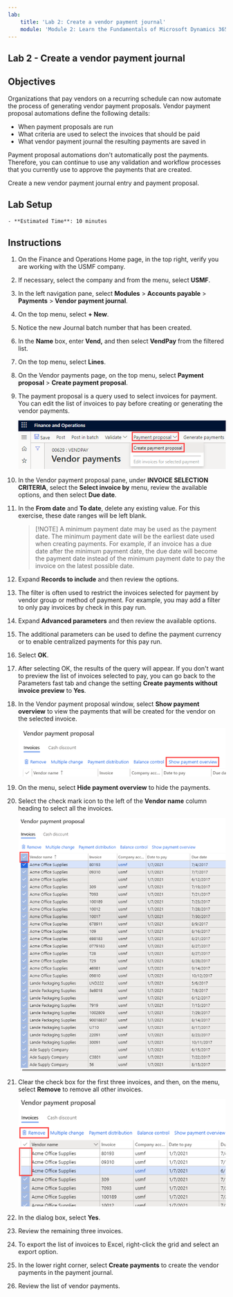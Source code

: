 ```yaml
---
lab:
    title: 'Lab 2: Create a vendor payment journal'
    module: 'Module 2: Learn the Fundamentals of Microsoft Dynamics 365 Finance'
---
```


## Lab 2 - Create a vendor payment journal

## Objectives

Organizations that pay vendors on a recurring schedule can now automate the process of generating vendor payment proposals. Vendor payment proposal automations define the following details:

- When payment proposals are run
- What criteria are used to select the invoices that should be paid
- What vendor payment journal the resulting payments are saved in

Payment proposal automations don't automatically post the payments. Therefore, you can continue to use any validation and workflow processes that you currently use to approve the payments that are created.

Create a new vendor payment journal entry and payment proposal.

## Lab Setup

    - **Estimated Time**: 10 minutes

## Instructions

1. On the Finance and Operations Home page, in the top right, verify you are working with the USMF company.

1. If necessary, select the company and from the menu, select **USMF**.

1. In the left navigation pane, select **Modules** > **Accounts payable** > **Payments** > **Vendor payment journal**.

1. On the top menu, select **+ New**.

1. Notice the new Journal batch number that has been created.

1. In the **Name** box, enter **Vend,** and then select **VendPay** from the filtered list.

1. On the top menu, select **Lines**.

1. On the Vendor payments page, on the top menu, select **Payment proposal** > **Create payment proposal**.

1. The payment proposal is a query used to select invoices for payment. You can edit the list of invoices to pay before creating or generating the vendor payments.

    ![Screen image displaying the Vendor payment page with Payment proposal and Create payment proposal highlighted](./media/lp2-m4-vendor-payment-proposal.png)

1. In the Vendor payment proposal pane, under **INVOICE SELECTION CRITERIA**, select the **Select invoice by** menu, review the available options, and then select **Due date**.

1. In the **From date** and **To date**, delete any existing value. For this exercise, these date ranges will be left blank.

    >[!NOTE] A minimum payment date may be used as the payment date. The minimum payment date will be the earliest date used when creating payments. For example, if an invoice has a due date after the minimum payment date, the due date will become the payment date instead of the minimum payment date to pay the invoice on the latest possible date.

1. Expand **Records to include** and then review the options.

1. The filter is often used to restrict the invoices selected for payment by vendor group or method of payment. For example, you may add a filter to only pay invoices by check in this pay run.

1. Expand **Advanced parameters** and then review the available options.

1. The additional parameters can be used to define the payment currency or to enable centralized payments for this pay run.

1. Select **OK**.

1. After selecting OK, the results of the query will appear. If you don't want to preview the list of invoices selected to pay, you can go back to the Parameters fast tab and change the setting **Create payments without invoice preview** to **Yes**.

1. In the Vendor payment proposal window, select **Show payment overview** to view the payments that will be created for the vendor on the selected invoice.

    ![Screen image displaying the Vendor payment proposal with Show payment overview menu highighted](./media/lp2-m4-vendor-payment-proposal-complete-query.png)

1. On the menu, select **Hide payment overview** to hide the payments.

1. Select the check mark icon to the left of the **Vendor name** column heading to select all the invoices.

    ![Screen image displaying all invoices selected](./media/lp2-m4-vendor-payment-proposal-select-all.png)

1. Clear the check box for the first three invoices, and then, on the menu, select **Remove** to remove all other invoices.

    ![Screenshot displaying the Vendor payment proposal page with selected items and the remove menu option highlighted](./media/lp2-m4-vendor-payment-proposal-remove-selected-invoices.png)

1. In the dialog box, select **Yes**.

1. Review the remaining three invoices.

1. To export the list of invoices to Excel, right-click the grid and select an export option.

1. In the lower right corner, select **Create payments** to create the vendor payments in the payment journal.

1. Review the list of vendor payments.
